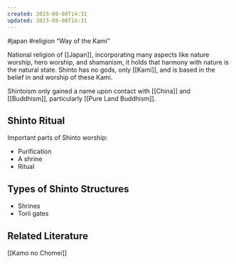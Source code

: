 ```yaml
---
created: 2023-09-08T14:31
updated: 2023-09-08T14:31
---
```

#japan #religion 
“Way of the Kami”

National religion of [[Japan]], incorporating many aspects like nature worship, hero worship, and shamanism, it holds that harmony with nature is the natural state. Shinto has no gods, only [[Kami]], and is based in the belief in and worship of these Kami.

Shintoism only gained a name upon contact with [[China]] and [[Buddhism]], particularly [[Pure Land Buddhism]].

## Shinto Ritual
Important parts of Shinto worship:
- Purification
- A shrine
- Ritual

## Types of Shinto Structures

- Shrines
- Torii gates


## Related Literature
[[Kamo no Chomei]]